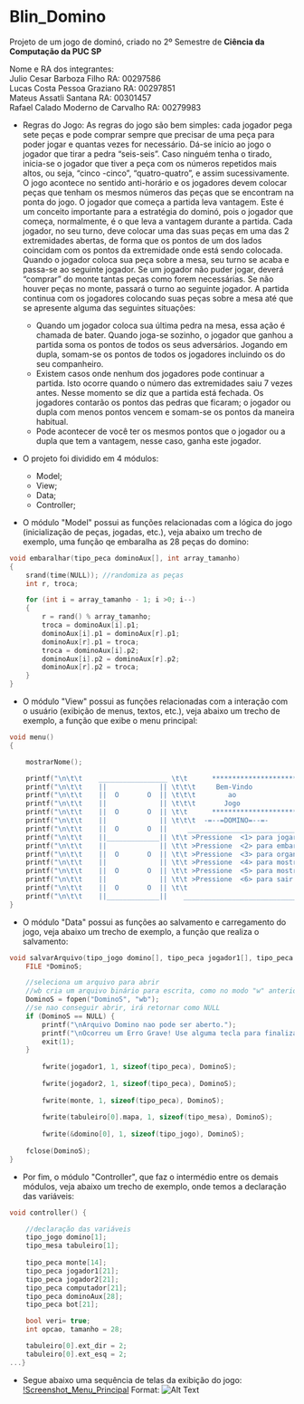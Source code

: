 # Blin_Domino
Projeto de um jogo de dominó, criado no 2º Semestre de **Ciência da Computação da PUC SP**
  
Nome e RA dos integrantes:  
Julio Cesar Barboza Filho RA: 00297586  
Lucas Costa Pessoa Graziano RA: 00297851  
Mateus Assatli Santana RA: 00301457  
Rafael Calado Moderno de Carvalho RA: 00279983  
  
- Regras do Jogo:
As regras do jogo são bem simples: cada jogador pega sete peças e pode comprar sempre que precisar de uma peça para poder jogar e quantas vezes for necessário. Dá-se início ao
jogo o jogador que tirar a pedra “seis-seis”. Caso ninguém tenha o tirado, inicia-se o jogador que tiver a peça  com  os  números  repetidos  mais  altos,  ou  seja, “cinco
-cinco”,  “quatro-quatro”,  e  assim sucessivamente. O jogo acontece no sentido anti-horário e os jogadores devem colocar peças que tenham os mesmos números das peças que se
encontram na ponta do jogo. O jogador que começa a partida leva vantagem. Este é um conceito importante para a estratégia do dominó, pois o jogador que começa, normalmente, é o
que leva a vantagem durante a partida. Cada jogador, no seu turno, deve colocar uma das suas peças em uma das 2 extremidades abertas, de forma que os pontos de um dos lados
coincidam com os pontos da extremidade onde está  sendo  colocada. Quando o jogador coloca sua peça sobre a mesa, seu turno se acaba e passa-se ao seguinte jogador. Se um 
jogador não puder jogar, deverá “comprar” do monte tantas peças como forem necessárias. Se não houver peças no monte, passará o turno ao seguinte jogador. A partida continua com 
os jogadores colocando suas peças sobre a mesa até que se apresente alguma das seguintes situações:
  
  - Quando um jogador coloca sua última pedra na mesa, essa ação é chamada de bater. Quando joga-se sozinho, o jogador que ganhou a partida soma os pontos de todos os seus 
adversários. Jogando em dupla, somam-se os pontos de todos os jogadores incluindo os do seu companheiro.
  - Existem casos onde nenhum dos jogadores pode continuar a partida. Isto ocorre quando o número das extremidades saiu 7 vezes antes. Nesse momento se diz que a partida está 
fechada. Os jogadores contarão os pontos das pedras que ficaram; o jogador ou dupla com menos pontos vencem e somam-se os pontos da maneira habitual.
  - Pode acontecer de você ter os mesmos pontos que o jogador ou a dupla que tem a vantagem, nesse caso, ganha este jogador.
  
  
- O projeto foi dividido em 4 módulos:
  - Model;
  - View;
  - Data;
  - Controller;
  
  
- O módulo "Model" possui  as funções relacionadas com a lógica do jogo (inicialização de peças, jogadas, etc.), veja abaixo um trecho de exemplo, uma função qe embaralha as 28 
peças do domino:

```C
void embaralhar(tipo_peca dominoAux[], int array_tamanho)
{
    srand(time(NULL)); //randomiza as peças
    int r, troca;

    for (int i = array_tamanho - 1; i >0; i--)
    {
        r = rand() % array_tamanho;
        troca = dominoAux[i].p1;
        dominoAux[i].p1 = dominoAux[r].p1;
        dominoAux[r].p1 = troca;
        troca = dominoAux[i].p2;
        dominoAux[i].p2 = dominoAux[r].p2;
        dominoAux[r].p2 = troca;
    }
}
```
  
  
- O módulo "View" possui as funções relacionadas com a interação com o usuário (exibição de menus, textos, etc.), veja abaixo um trecho de exemplo, a função que exibe o menu 
principal:

```C
void menu()
{ 

    mostrarNome();

    printf("\n\t\t    _________________ \t\t      ***********************                    _________________");
    printf("\n\t\t    ||             || \t\t\t     Bem-Vindo                           ||             ||");
    printf("\n\t\t    ||  O       O  || \t\t\t        ao                               ||  O       O  ||");
    printf("\n\t\t    ||             || \t\t\t       Jogo                              ||             ||");
    printf("\n\t\t    ||  O       O  || \t\t      ***********************                    ||  O       O  ||");
    printf("\n\t\t    ||             || \t\t\t  -=--=DOMINO=--=-                       ||             ||");
    printf("\n\t\t    ||  O       O  ||     _________________________________________________      ||  O       O  ||");
    printf("\n\t\t    ||_____________|| \t\t >Pressione  <1> para jogar                      ||_____________||");
    printf("\n\t\t    ||             || \t\t >Pressione  <2> para embaralhar as pecas        ||             ||");
    printf("\n\t\t    ||  O       O  || \t\t >Pressione  <3> para organizar as pecas         ||  O       O  ||");
    printf("\n\t\t    ||             || \t\t >Pressione  <4> para mostrar as pecas           ||             ||");
    printf("\n\t\t    ||  O       O  || \t\t >Pressione  <5> para mostrar as regras          ||  O       O  ||");
    printf("\n\t\t    ||             || \t\t >Pressione  <6> para sair                       ||             ||");
    printf("\n\t\t    ||  O       O  || \t\t                                                 ||  O       O  ||");
    printf("\n\t\t    ||_____________||    __________________________________________________      ||_____________||");
}
```
  
- O módulo "Data" possui as funções ao salvamento e carregamento do jogo, veja abaixo um trecho de exemplo, a função que realiza o salvamento:
```C
void salvarArquivo(tipo_jogo domino[], tipo_peca jogador1[], tipo_peca jogador2[], tipo_mesa tabuleiro[], tipo_peca monte[]){     
    FILE *DominoS;

    //seleciona um arquivo para abrir
    //wb cria um arquivo binário para escrita, como no modo "w" anterior, só que o arquivo é binário.
    DominoS = fopen("DominoS", "wb");
    //se nao conseguir abrir, irá retornar como NULL
    if (DominoS == NULL) {
        printf("\nArquivo Domino nao pode ser aberto.");
        printf("\nOcorreu um Erro Grave! Use alguma tecla para finalizar!");
        exit(1);
    }
    
        fwrite(jogador1, 1, sizeof(tipo_peca), DominoS);
               
        fwrite(jogador2, 1, sizeof(tipo_peca), DominoS);
            
        fwrite(monte, 1, sizeof(tipo_peca), DominoS);
            
        fwrite(tabuleiro[0].mapa, 1, sizeof(tipo_mesa), DominoS);
            
        fwrite(&domino[0], 1, sizeof(tipo_jogo), DominoS);
                   
    fclose(DominoS);
}
```
  
  
- Por fim, o módulo "Controller", que faz o intermédio entre os demais módulos, veja abaixo um trecho de exemplo, onde temos a declaração das variáveis:
```C
void controller() {

    //declaração das variáveis
    tipo_jogo domino[1];
    tipo_mesa tabuleiro[1];
    
    tipo_peca monte[14];
    tipo_peca jogador1[21];
    tipo_peca jogador2[21];
    tipo_peca computador[21];
    tipo_peca dominoAux[28];
    tipo_peca bot[21];

    bool veri= true;
    int opcao, tamanho = 28;

    tabuleiro[0].ext_dir = 2;
    tabuleiro[0].ext_esq = 2;
...}
```

- Segue abaixo uma sequência de telas da exibição do jogo:
  [!Screenshot_Menu_Principal](images/Screenshot_Menu_Principal.png)
  Format: ![Alt Text](url)
